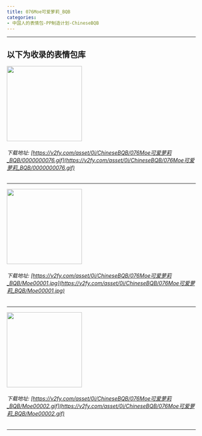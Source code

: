```yaml
---
title: 076Moe可爱萝莉_BQB
categories:
- 中国人的表情包-PP制造计划-ChineseBQB
---
```


------
## 以下为收录的表情包库

<!-- more -->

<img height='200px' style='height:200px;'  src='https://v2fy.com/asset/0i/ChineseBQB/076Moe可爱萝莉_BQB/0000000076.gif' data-original='https://v2fy.com/asset/0i/ChineseBQB/076Moe可爱萝莉_BQB/0000000076.gif' /><br/><h6>下载地址: [https://v2fy.com/asset/0i/ChineseBQB/076Moe可爱萝莉_BQB/0000000076.gif](https://v2fy.com/asset/0i/ChineseBQB/076Moe可爱萝莉_BQB/0000000076.gif)</h6><hr/><img height='200px' style='height:200px;'  src='https://v2fy.com/asset/0i/ChineseBQB/076Moe可爱萝莉_BQB/Moe00001.jpg' data-original='https://v2fy.com/asset/0i/ChineseBQB/076Moe可爱萝莉_BQB/Moe00001.jpg' /><br/><h6>下载地址: [https://v2fy.com/asset/0i/ChineseBQB/076Moe可爱萝莉_BQB/Moe00001.jpg](https://v2fy.com/asset/0i/ChineseBQB/076Moe可爱萝莉_BQB/Moe00001.jpg)</h6><hr/><img height='200px' style='height:200px;'  src='https://v2fy.com/asset/0i/ChineseBQB/076Moe可爱萝莉_BQB/Moe00002.gif' data-original='https://v2fy.com/asset/0i/ChineseBQB/076Moe可爱萝莉_BQB/Moe00002.gif' /><br/><h6>下载地址: [https://v2fy.com/asset/0i/ChineseBQB/076Moe可爱萝莉_BQB/Moe00002.gif](https://v2fy.com/asset/0i/ChineseBQB/076Moe可爱萝莉_BQB/Moe00002.gif)</h6><hr/>